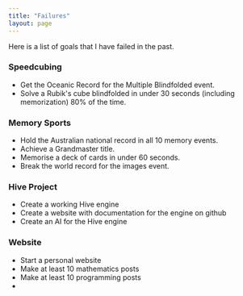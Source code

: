 ```yaml
---
title: "Failures"
layout: page
---
```


Here is a list of goals that I have failed in the past.

### Speedcubing
  - Get the Oceanic Record for the Multiple Blindfolded event.
  - Solve a Rubik's cube blindfolded in under 30 seconds (including memorization) 80% of the time.

### Memory Sports
  - Hold the Australian national record in all 10 memory events.
  - Achieve a Grandmaster title.
  - Memorise a deck of cards in under 60 seconds.
  - Break the world record for the images event.

### Hive Project
  - Create a working Hive engine
  - Create a website with documentation for the engine on github
  - Create an AI for the Hive engine

### Website
  - Start a personal website
  - Make at least 10 mathematics posts
  - Make at least 10 programming posts
  - 
